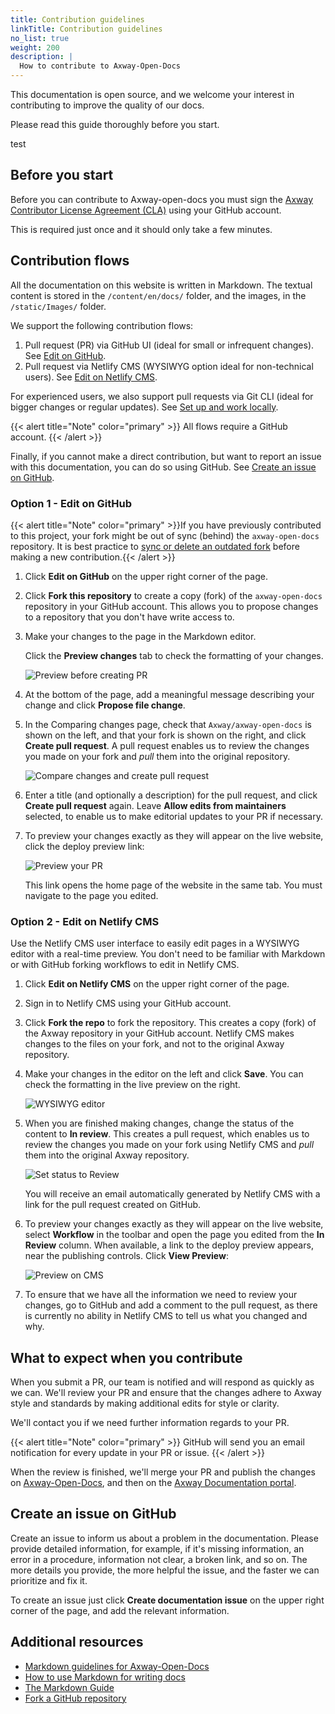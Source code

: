```yaml
---
title: Contribution guidelines
linkTitle: Contribution guidelines
no_list: true
weight: 200
description: |
  How to contribute to Axway-Open-Docs
---
```

This documentation is open source, and we welcome your interest in contributing to improve the quality of our docs.

Please read this guide thoroughly before you start.

test

## Before you start

Before you can contribute to Axway-open-docs you must sign the [Axway Contributor License Agreement (CLA)](https://cla.axway.com/) using your GitHub account.

This is required just once and it should only take a few minutes.

## Contribution flows

All the documentation on this website is written in Markdown. The textual content is stored in the `/content/en/docs/` folder, and the images, in the `/static/Images/` folder.

We support the following contribution flows:

1. Pull request (PR) via GitHub UI (ideal for small or infrequent changes). See [Edit on GitHub](#option-1-edit-on-github).
2. Pull request via Netlify CMS (WYSIWYG option ideal for non-technical users). See [Edit on Netlify CMS](#option-2-edit-on-netlify-cms).

For experienced users, we also support pull requests via Git CLI (ideal for bigger changes or regular updates). See [Set up and work locally](/docs/contribution_guidelines/setup_work_locally).

{{< alert title="Note" color="primary" >}}
All flows require a GitHub account.
{{< /alert >}}

Finally, if you cannot make a direct contribution, but want to report an issue with this documentation, you can do so using GitHub. See [Create an issue on GitHub](#create-an-issue-on-github).

### Option 1 - Edit on GitHub

{{< alert title="Note" color="primary" >}}If you have previously contributed to this project, your fork might be out of sync (behind) the `axway-open-docs` repository. It is best practice to [sync or delete an outdated fork](/docs/contribution_guidelines/deleting_a_repository/) before making a new contribution.{{< /alert >}}

1. Click **Edit on GitHub** on the upper right corner of the page.
2. Click **Fork this repository** to create a copy (fork) of the `axway-open-docs` repository in your GitHub account. This allows you to propose changes to a repository that you don't have write access to.
3. Make your changes to the page in the Markdown editor.

   Click the **Preview changes** tab to check the formatting of your changes.

   ![Preview before creating PR](/Images/contributing/netlify_preview_beforecreating_PR.png)
4. At the bottom of the page, add a meaningful message describing your change and click **Propose file change**.
5. In the Comparing changes page, check that `Axway/axway-open-docs` is shown on the left, and that your fork is shown on the right, and click **Create pull request**. A pull request enables us to review the changes you made on your fork and *pull* them into the original repository.

   ![Compare changes and create pull request](/Images/contributing/compare_changes_pr.png)
6. Enter a title (and optionally a description) for the pull request, and click **Create pull request** again. Leave **Allow edits from maintainers** selected, to enable us to make editorial updates to your PR if necessary.
7. To preview your changes exactly as they will appear on the live website, click the deploy preview link:

   ![Preview your PR](/Images/contributing/netlify_preview_PR.png)

   This link opens the home page of the website in the same tab. You must navigate to the page you edited.

### Option 2 - Edit on Netlify CMS

Use the Netlify CMS user interface to easily edit pages in a WYSIWYG editor with a real-time preview. You don't need to be familiar with Markdown or with GitHub forking workflows to edit in Netlify CMS.

1. Click **Edit on Netlify CMS** on the upper right corner of the page.
2. Sign in to Netlify CMS using your GitHub account.
3. Click **Fork the repo** to fork the repository. This creates a copy (fork) of the Axway repository in your GitHub account. Netlify CMS makes changes to the files on your fork, and not to the original Axway repository.
4. Make your changes in the editor on the left and click **Save**. You can check the formatting in the live preview on the right.

   ![WYSIWYG editor](/Images/contributing/netlify_WYSIWYGeditor.png)
5. When you are finished making changes, change the status of the content to **In review**. This creates a pull request, which enables us to review the changes you made on your fork using Netlify CMS and *pull* them into the original Axway repository.

   ![Set status to Review](/Images/contributing/netlify_setstatustoreview.png)

   You will receive an email automatically generated by Netlify CMS with a link for the pull request created on GitHub.
6. To preview your changes exactly as they will appear on the live website, select **Workflow** in the toolbar and open the page you edited from the **In Review** column. When available, a link to the deploy preview appears, near the publishing controls. Click **View Preview**:

   ![Preview on CMS](/Images/contributing/cms_deploy_preview.png)
7. To ensure that we have all the information we need to review your changes, go to GitHub and add a comment to the pull request, as there is currently no ability in Netlify CMS to tell us what you changed and why.

## What to expect when you contribute

When you submit a PR, our team is notified and will respond as quickly as we can. We'll review your PR and ensure that the changes adhere to Axway style and standards by making additional edits for style or clarity.

We'll contact you if we need further information regards to your PR.

{{< alert title="Note" color="primary" >}}
GitHub will send you an email notification for every update in your PR or issue.
{{< /alert >}}

When the review is finished, we'll merge your PR and publish the changes on [Axway-Open-Docs](https://axway-open-docs.netlify.com), and then on the [Axway Documentation portal](https://docs.axway.com).

## Create an issue on GitHub

Create an issue to inform us about a problem in the documentation. Please provide detailed information, for example, if it's missing information, an error in a procedure, information not clear, a broken link, and so on. The more details you provide, the more helpful the issue, and the faster we can prioritize and fix it.

To create an issue just click **Create documentation issue** on the upper right corner of the page, and add the relevant information.

## Additional resources

* [Markdown guidelines for Axway-Open-Docs](/docs/contribution_guidelines/writing_markdown/)
* [How to use Markdown for writing docs](https://docs.microsoft.com/en-us/contribute/how-to-write-use-markdown)
* [The Markdown Guide](https://www.markdownguide.org/)
* [Fork a GitHub repository](https://help.github.com/en/articles/fork-a-repo)
